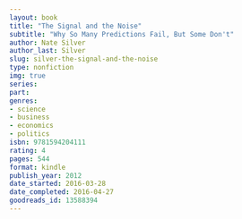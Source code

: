 ```yaml
---
layout: book
title: "The Signal and the Noise"
subtitle: "Why So Many Predictions Fail, But Some Don't"
author: Nate Silver
author_last: Silver
slug: silver-the-signal-and-the-noise
type: nonfiction
img: true
series: 
part: 
genres:
- science
- business
- economics
- politics
isbn: 9781594204111
rating: 4
pages: 544
format: kindle
publish_year: 2012
date_started: 2016-03-28
date_completed: 2016-04-27
goodreads_id: 13588394
---
```

